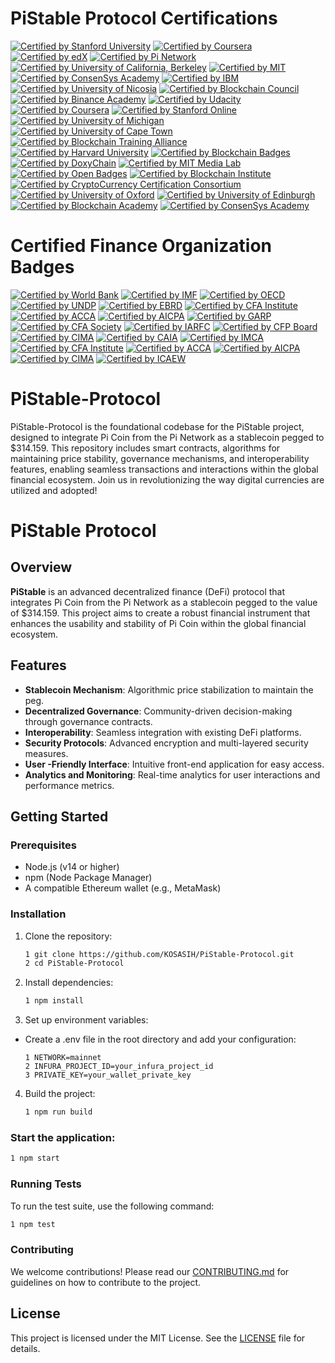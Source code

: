 # PiStable Protocol Certifications

[![Certified by Stanford University](https://img.shields.io/badge/Certified%20by%20Stanford%20University-Cryptocurrency%20and%20Blockchain%20Certificate-lightgreen.svg)](https://online.stanford.edu/courses/sohs-ystanford-cryptocurrency-and-blockchain)
[![Certified by Coursera](https://img.shields.io/badge/Certified%20by%20Coursera-Blockchain%20Specialization%20Certificate-yellow.svg)](https://www.coursera.org/specializations/blockchain)
[![Certified by edX](https://img.shields.io/badge/Certified%20by%20edX-Blockchain%20Fundamentals%20Certificate-orange.svg)](https://www.edx.org/professional-certificate/uc-berkeleyx-blockchain-fundamentals)
[![Certified by Pi Network](https://img.shields.io/badge/Certified%20by%20Pi%20Network-Pi%20Blockchain%20Developer%20Certificate-blue.svg)](https://minepi.com/)
[![Certified by University of California, Berkeley](https://img.shields.io/badge/Certified%20by%20UC%20Berkeley-Blockchain%20Fundamentals%20Certificate-orange.svg)](https://www.edx.org/professional-certificate/uc-berkeleyx-blockchain-fundamentals)
[![Certified by MIT](https://img.shields.io/badge/Certified%20by%20MIT-Blockchain%20Technologies%20Certificate-blue.svg)](https://www.edx.org/professional-certificate/mitx-blockchain-technologies)
[![Certified by ConsenSys Academy](https://img.shields.io/badge/Certified%20by%20ConsenSys%20Academy-Ethereum%20Developer%20Certificate-purple.svg)](https://consensys.net/academy/bootcamp/)
[![Certified by IBM](https://img.shields.io/badge/Certified%20by%20IBM-Blockchain%20Foundation%20Developer%20Certificate-lightblue.svg)](https://www.ibm.com/training/course/ibm-blockchain-foundation-developer)
[![Certified by University of Nicosia](https://img.shields.io/badge/Certified%20by%20University%20of%20Nicosia-Master%20in%20Digital%20Currency%20Certificate-green.svg)](https://www.unic.ac.cy/blockchain/)
[![Certified by Blockchain Council](https://img.shields.io/badge/Certified%20by%20Blockchain%20Council-Certified%20Blockchain%20Expert%20Certificate-lightgrey.svg)](https://www.blockchain-council.org/certifications/certified-blockchain-expert/)
[![Certified by Binance Academy](https://img.shields.io/badge/Certified%20by%20Binance%20Academy-Binance%20Blockchain%20Developer%20Certificate-yellow.svg)](https://academy.binance.com/en/certifications)
[![Certified by Udacity](https://img.shields.io/badge/Certified%20by%20Udacity-Blockchain%20Developer%20Nanodegree%20Certificate-blue.svg)](https://www.udacity.com/course/blockchain-developer-nanodegree--nd1309)
[![Certified by Coursera](https://img.shields.io/badge/Certified%20by%20Coursera-Blockchain%20Basics%20Certificate-orange.svg)](https://www.coursera.org/learn/blockchain-basics)
[![Certified by Stanford Online](https://img.shields.io/badge/Certified%20by%20Stanford%20Online-Blockchain%20Fundamentals%20Certificate-lightgreen.svg)](https://online.stanford.edu/courses/sohs-ystanford-blockchain-fundamentals)
[![Certified by University of Michigan](https://img.shields.io/badge/Certified%20by%20University%20of%20Michigan-Blockchain%20Applications%20Certificate-blue.svg)](https://www.coursera.org/learn/blockchain-applications)
[![Certified by University of Cape Town](https://img.shields.io/badge/Certified%20by%20UCT-Blockchain%20Fundamentals%20Certificate-orange.svg)](https://www.edx.org/professional-certificate/uct-blockchain-fundamentals)
[![Certified by Blockchain Training Alliance](https://img.shields.io/badge/Certified%20by%20Blockchain%20Training%20Alliance-Certified%20Blockchain%20Developer%20Certificate-purple.svg)](https://www.blockchaintrainingalliance.com/certifications/)
[![Certified by Harvard University](https://img.shields.io/badge/Certified%20by%20Harvard%20University-Blockchain%20and%20Bitcoin%20Technologies%20Certificate-red.svg)](https://online-learning.harvard.edu/course/blockchain-and-bitcoin-technologies)
[![Certified by Blockchain Badges](https://img.shields.io/badge/Certified%20by%20Blockchain%20Badges-Digital%20Badge%20Solution%20Certificate-blue.svg)](https://www.blockchainbadges.com/)
[![Certified by DoxyChain](https://img.shields.io/badge/Certified%20by%20DoxyChain-Microcredentials%20on%20Blockchain%20Certificate-orange.svg)](https://www.doxychain.com/)
[![Certified by MIT Media Lab](https://img.shields.io/badge/Certified%20by%20MIT%20Media%20Lab-Digital%20Credentials%20Certificate-lightblue.svg)](https://media.mit.edu/)
[![Certified by Open Badges](https://img.shields.io/badge/Certified%20by%20Open%20Badges-Open%20Badges%20Standard%20Certificate-green.svg)](http://openbadges.org/)
[![Certified by Blockchain Institute](https://img.shields.io/badge/Certified%20by%20Blockchain%20Institute-Blockchain%20Fundamentals%20Certificate-lightgrey.svg)](https://www.blockchaininstitute.org/)
[![Certified by CryptoCurrency Certification Consortium](https://img.shields.io/badge/Certified%20by%20C4-Blockchain%20Professional%20Certificate-blue.svg)](https://cryptoconsortium.org/)
[![Certified by University of Oxford](https://img.shields.io/badge/Certified%20by%20University%20of%20Oxford-Blockchain%20Strategy%20Certificate-green.svg)](https://www.sbs.ox.ac.uk/exec-education/online-programmes/blockchain-strategy)
[![Certified by University of Edinburgh](https://img.shields.io/badge/Certified%20by%20University%20of%20Edinburgh-Blockchain%20Technologies%20Certificate-orange.svg)](https://www.ed.ac.uk/)
[![Certified by Blockchain Academy](https://img.shields.io/badge/Certified%20by%20Blockchain%20Academy-Certified%20Blockchain%20Expert%20Certificate-purple.svg)](https://www.blockchainacademy.com/)
[![Certified by ConsenSys Academy](https://img.shields.io/badge/Certified%20by%20ConsenSys%20Academy-Blockchain%20Developer%20Certificate-orange.svg)](https://consensys.net/academy/)

# Certified Finance Organization Badges

[![Certified by World Bank](https://img.shields.io/badge/Certified%20by%20World%20Bank-World%20Bank%20Certification-blue.svg)](https://www.worldbank.org/)
[![Certified by IMF](https://img.shields.io/badge/Certified%20by%20IMF-IMF%20Certification-orange.svg)](https://www.imf.org/)
[![Certified by OECD](https://img.shields.io/badge/Certified%20by%20OECD-OECD%20Member-green.svg)](https://www.oecd.org/)
[![Certified by UNDP](https://img.shields.io/badge/Certified%20by%20UNDP-UNDP%20Certification-purple.svg)](https://www.undp.org/)
[![Certified by EBRD](https://img.shields.io/badge/Certified%20by%20EBRD-EBRD%20Certification-red.svg)](https://www.ebrd.com/)
[![Certified by CFA Institute](https://img.shields.io/badge/Certified%20by%20CFA%20Institute-CFA%20Charterholder-green.svg)]( https://www.cfainstitute.org/)
[![Certified by ACCA](https://img.shields.io/badge/Certified%20by%20ACCA-ACCA%20Member-blue.svg)](https://www.accaglobal.com/)
[![Certified by AICPA](https://img.shields.io/badge/Certified%20by%20AICPA-CPA%20Certification-orange.svg)](https://www.aicpa.org/)
[![Certified by GARP](https://img.shields.io/badge/Certified%20by%20GARP-FRM%20Certification-red.svg)](https://www.garp.org/)
[![Certified by CFA Society](https://img.shields.io/badge/Certified%20by%20CFA%20Society-CFA%20Society%20Member-purple.svg)](https://www.cfainstitute.org/)
[![Certified by IARFC](https://img.shields.io/badge/Certified%20by%20IARFC-IARFC%20Member-blue.svg)](https://www.iarfc.org/)
[![Certified by CFP Board](https://img.shields.io/badge/Certified%20by%20CFP%20Board-CFP%20Certification-orange.svg)](https://www.cfp.net/)
[![Certified by CIMA](https://img.shields.io/badge/Certified%20by%20CIMA-CIMA%20Chartered%20Global%20Management%20Accountant-green.svg)](https://www.cimaglobal.com/)
[![Certified by CAIA](https://img.shields.io/badge/Certified%20by%20CAIA-CAIA%20Charterholder-purple.svg)](https://caia.org/)
[![Certified by IMCA](https://img.shields.io/badge/Certified%20by%20IMCA-CIMA%20Certification-red.svg)](https://www.imca.org/)
[![Certified by CFA Institute](https://img.shields.io/badge/Certified%20by%20CFA%20Institute-CFA%20Charterholder-red.svg)](https://www.cfainstitute.org/)
[![Certified by ACCA](https://img.shields.io/badge/Certified%20by%20ACCA-ACCA%20Member-yellow.svg)](https://www.accaglobal.com/)
[![Certified by AICPA](https://img.shields.io/badge/Certified%20by%20AICPA-CPA%20Certification-blue.svg)](https://www.aicpa.org/)
[![Certified by CIMA](https://img.shields.io/badge/Certified%20by%20CIMA-CIMA%20Fellow-green.svg)](https://www.cimaglobal.com/)
[![Certified by ICAEW](https://img.shields.io/badge/Certified%20by%20ICAEW-ACA%20Chartered%20Accountant-purple.svg)](https://www.icaew.com/)

# PiStable-Protocol
PiStable-Protocol is the foundational codebase for the PiStable project, designed to integrate Pi Coin from the Pi Network as a stablecoin pegged to $314.159. This repository includes smart contracts, algorithms for maintaining price stability, governance mechanisms, and interoperability features, enabling seamless transactions and interactions within the global financial ecosystem. Join us in revolutionizing the way digital currencies are utilized and adopted!

# PiStable Protocol

## Overview

**PiStable** is an advanced decentralized finance (DeFi) protocol that integrates Pi Coin from the Pi Network as a stablecoin pegged to the value of $314.159. This project aims to create a robust financial instrument that enhances the usability and stability of Pi Coin within the global financial ecosystem.

## Features

- **Stablecoin Mechanism**: Algorithmic price stabilization to maintain the peg.
- **Decentralized Governance**: Community-driven decision-making through governance contracts.
- **Interoperability**: Seamless integration with existing DeFi platforms.
- **Security Protocols**: Advanced encryption and multi-layered security measures.
- **User -Friendly Interface**: Intuitive front-end application for easy access.
- **Analytics and Monitoring**: Real-time analytics for user interactions and performance metrics.

## Getting Started

### Prerequisites

- Node.js (v14 or higher)
- npm (Node Package Manager)
- A compatible Ethereum wallet (e.g., MetaMask)

### Installation

1. Clone the repository:
   ```bash
   1 git clone https://github.com/KOSASIH/PiStable-Protocol.git
   2 cd PiStable-Protocol
   ```

2. Install dependencies:

   ```bash
   1 npm install
   ```
   
3. Set up environment variables:

- Create a .env file in the root directory and add your configuration:

   ```plaintext
   1 NETWORK=mainnet
   2 INFURA_PROJECT_ID=your_infura_project_id
   3 PRIVATE_KEY=your_wallet_private_key
   ```

4. Build the project:

   ```bash
   1 npm run build
   ```
   
### Start the application:

```bash
1 npm start
```

### Running Tests
To run the test suite, use the following command:

```bash
1 npm test
```

### Contributing
We welcome contributions! Please read our [CONTRIBUTING.md](CONTRIBUTING.md) for guidelines on how to contribute to the project.

## License
This project is licensed under the MIT License. See the [LICENSE](LICENSE) file for details.


